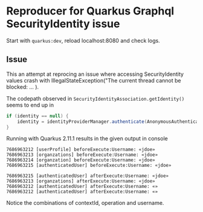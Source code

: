 # Reproducer for Quarkus Graphql SecurityIdentity issue

Start with `quarkus:dev`, reload localhost:8080 and check logs.

## Issue
This an attempt at reprocing an issue where accessing SecurityIdentity values crash with 
IllegalStateException("The current thread cannot be blocked: ... ).

The codepath observed in `SecurityIdentityAssociation.getIdentity()` seems to end up in 
```java
if (identity == null) {
    identity = identityProviderManager.authenticate(AnonymousAuthenticationRequest.INSTANCE).await().indefinitely();
}
```

Running with Quarkus 2.11.1 results in the given output in console
```text
7686963212 [userProfile] beforeExecute:Username: «jdoe»
7686963213 [organzations] beforeExecute:Username: «jdoe»
7686963214 [organzation] beforeExecute:Username: «jdoe»
7686963215 [authenticatedUser] beforeExecute:Username: «jdoe»

7686963215 [authenticatedUser] afterExecute:Username: «jdoe»
7686963213 [organzations] afterExecute:Username: «jdoe»
7686963212 [authenticatedUser] afterExecute:Username: «»
7686963212 [authenticatedUser] afterExecute:Username: «»
```

Notice the combinations of contextId, operation and username.